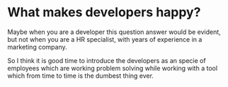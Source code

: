 # What makes developers happy?


Maybe when you are a developer this question answer would be evident, but not when you are a HR specialist, with years of experience in a marketing company.

So I think it is good time to introduce the developers as an specie of employees which are working problem solving while working with a tool which from time to time is the dumbest thing ever.
